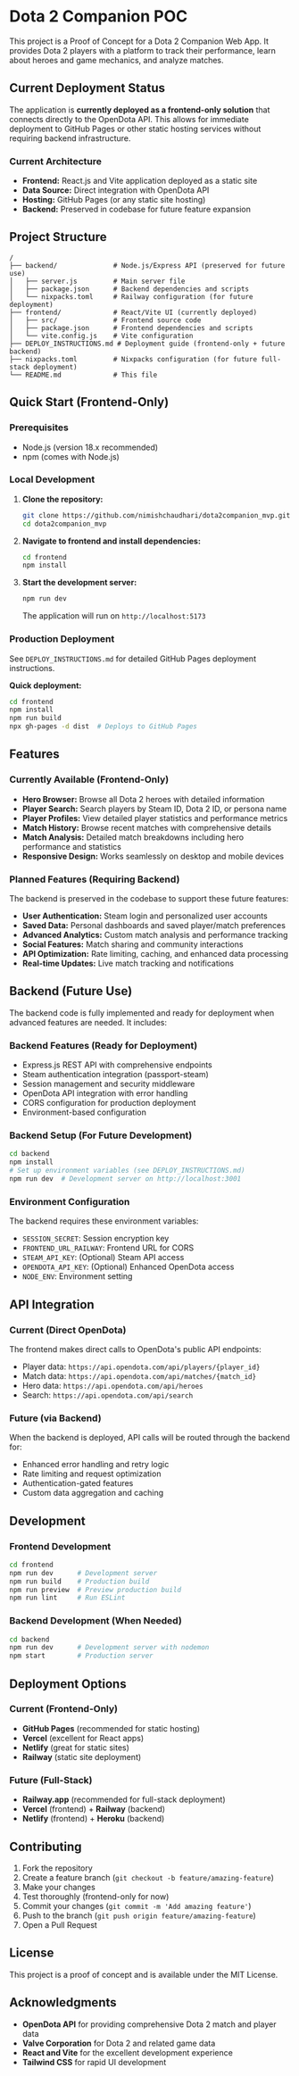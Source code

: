 # Dota 2 Companion POC

This project is a Proof of Concept for a Dota 2 Companion Web App. It provides Dota 2 players with a platform to track their performance, learn about heroes and game mechanics, and analyze matches.

## Current Deployment Status

The application is **currently deployed as a frontend-only solution** that connects directly to the OpenDota API. This allows for immediate deployment to GitHub Pages or other static hosting services without requiring backend infrastructure.

### Current Architecture
- **Frontend:** React.js and Vite application deployed as a static site
- **Data Source:** Direct integration with OpenDota API
- **Hosting:** GitHub Pages (or any static site hosting)
- **Backend:** Preserved in codebase for future feature expansion

## Project Structure

```
/
├── backend/              # Node.js/Express API (preserved for future use)
│   ├── server.js         # Main server file
│   ├── package.json      # Backend dependencies and scripts
│   └── nixpacks.toml     # Railway configuration (for future deployment)
├── frontend/             # React/Vite UI (currently deployed)
│   ├── src/              # Frontend source code
│   ├── package.json      # Frontend dependencies and scripts
│   └── vite.config.js    # Vite configuration
├── DEPLOY_INSTRUCTIONS.md # Deployment guide (frontend-only + future backend)
├── nixpacks.toml         # Nixpacks configuration (for future full-stack deployment)
└── README.md             # This file
```

## Quick Start (Frontend-Only)

### Prerequisites
- Node.js (version 18.x recommended)
- npm (comes with Node.js)

### Local Development
1. **Clone the repository:**
   ```bash
   git clone https://github.com/nimishchaudhari/dota2companion_mvp.git
   cd dota2companion_mvp
   ```

2. **Navigate to frontend and install dependencies:**
   ```bash
   cd frontend
   npm install
   ```

3. **Start the development server:**
   ```bash
   npm run dev
   ```
   The application will run on `http://localhost:5173`

### Production Deployment
See `DEPLOY_INSTRUCTIONS.md` for detailed GitHub Pages deployment instructions.

**Quick deployment:**
```bash
cd frontend
npm install
npm run build
npx gh-pages -d dist  # Deploys to GitHub Pages
```

## Features

### Currently Available (Frontend-Only)
- **Hero Browser:** Browse all Dota 2 heroes with detailed information
- **Player Search:** Search players by Steam ID, Dota 2 ID, or persona name
- **Player Profiles:** View detailed player statistics and performance metrics
- **Match History:** Browse recent matches with comprehensive details
- **Match Analysis:** Detailed match breakdowns including hero performance and statistics
- **Responsive Design:** Works seamlessly on desktop and mobile devices

### Planned Features (Requiring Backend)
The backend is preserved in the codebase to support these future features:
- **User Authentication:** Steam login and personalized user accounts
- **Saved Data:** Personal dashboards and saved player/match preferences
- **Advanced Analytics:** Custom match analysis and performance tracking
- **Social Features:** Match sharing and community interactions
- **API Optimization:** Rate limiting, caching, and enhanced data processing
- **Real-time Updates:** Live match tracking and notifications

## Backend (Future Use)

The backend code is fully implemented and ready for deployment when advanced features are needed. It includes:

### Backend Features (Ready for Deployment)
- Express.js REST API with comprehensive endpoints
- Steam authentication integration (passport-steam)
- Session management and security middleware
- OpenDota API integration with error handling
- CORS configuration for production deployment
- Environment-based configuration

### Backend Setup (For Future Development)
```bash
cd backend
npm install
# Set up environment variables (see DEPLOY_INSTRUCTIONS.md)
npm run dev  # Development server on http://localhost:3001
```

### Environment Configuration
The backend requires these environment variables:
- `SESSION_SECRET`: Session encryption key
- `FRONTEND_URL_RAILWAY`: Frontend URL for CORS
- `STEAM_API_KEY`: (Optional) Steam API access
- `OPENDOTA_API_KEY`: (Optional) Enhanced OpenDota access
- `NODE_ENV`: Environment setting

## API Integration

### Current (Direct OpenDota)
The frontend makes direct calls to OpenDota's public API endpoints:
- Player data: `https://api.opendota.com/api/players/{player_id}`
- Match data: `https://api.opendota.com/api/matches/{match_id}`
- Hero data: `https://api.opendota.com/api/heroes`
- Search: `https://api.opendota.com/api/search`

### Future (via Backend)
When the backend is deployed, API calls will be routed through the backend for:
- Enhanced error handling and retry logic
- Rate limiting and request optimization
- Authentication-gated features
- Custom data aggregation and caching

## Development

### Frontend Development
```bash
cd frontend
npm run dev      # Development server
npm run build    # Production build
npm run preview  # Preview production build
npm run lint     # Run ESLint
```

### Backend Development (When Needed)
```bash
cd backend
npm run dev      # Development server with nodemon
npm start        # Production server
```

## Deployment Options

### Current (Frontend-Only)
- **GitHub Pages** (recommended for static hosting)
- **Vercel** (excellent for React apps)
- **Netlify** (great for static sites)
- **Railway** (static site deployment)

### Future (Full-Stack)
- **Railway.app** (recommended for full-stack deployment)
- **Vercel** (frontend) + **Railway** (backend)
- **Netlify** (frontend) + **Heroku** (backend)

## Contributing

1. Fork the repository
2. Create a feature branch (`git checkout -b feature/amazing-feature`)
3. Make your changes
4. Test thoroughly (frontend-only for now)
5. Commit your changes (`git commit -m 'Add amazing feature'`)
6. Push to the branch (`git push origin feature/amazing-feature`)
7. Open a Pull Request

## License

This project is a proof of concept and is available under the MIT License.

## Acknowledgments

- **OpenDota API** for providing comprehensive Dota 2 match and player data
- **Valve Corporation** for Dota 2 and related game data
- **React and Vite** for the excellent development experience
- **Tailwind CSS** for rapid UI development